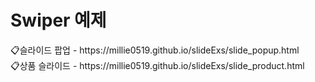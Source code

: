 <h1>Swiper 예제</h1>
📋슬라이드 팝업 - https://millie0519.github.io/slideExs/slide_popup.html<br>
📋상품 슬라이드 - https://millie0519.github.io/slideExs/slide_product.html
